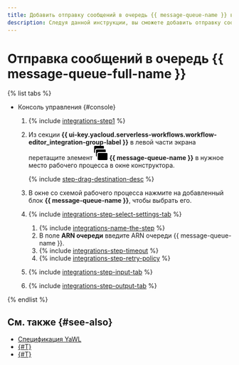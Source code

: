 ```yaml
---
title: Добавить отправку сообщений в очередь {{ message-queue-name }} в рабочий процесс {{ sw-name }}
description: Следуя данной инструкции, вы сможете добавить отправку сообщений в очередь {{ message-queue-full-name }} в рабочий процесс {{ sw-full-name }} с помощью конструктора шагов рабочего процесса.
---
```


# Отправка сообщений в очередь {{ message-queue-full-name }}

{% list tabs %}

- Консоль управления {#console}

  1. {% include [integrations-step1](../../../../_includes/serverless-integrations/workflows-constructor/integrations-step1.md) %} 
  1. Из секции **{{ ui-key.yacloud.serverless-workflows.workflow-editor_integration-group-label }}** в левой части экрана перетащите элемент ![ymq-icon](../../../../_assets/ymq-icon.svg) **{{ message-queue-name }}** в нужное место рабочего процесса в окне конструктора.

      {% include [step-drag-destination-desc](../../../../_includes/serverless-integrations/workflows-constructor/step-drag-destination-desc.md) %}
  1. В окне со схемой рабочего процесса нажмите на добавленный блок **{{ message-queue-name }}**, чтобы выбрать его.
  1. {% include [integrations-step-select-settings-tab](../../../../_includes/serverless-integrations/workflows-constructor/integrations-step-select-settings-tab.md) %}

      1. {% include [integrations-name-the-step](../../../../_includes/serverless-integrations/workflows-constructor/integrations-name-the-step.md) %}
      1. В поле **ARN очереди** введите ARN очереди {{ message-queue-name }}.
      1. {% include [integrations-step-timeout](../../../../_includes/serverless-integrations/workflows-constructor/integrations-step-timeout.md) %}
      1. {% include [integrations-step-retry-policy](../../../../_includes/serverless-integrations/workflows-constructor/integrations-step-retry-policy.md) %}
  1. {% include [integrations-step-input-tab](../../../../_includes/serverless-integrations/workflows-constructor/integrations-step-input-tab.md) %}
  1. {% include [integrations-step-output-tab](../../../../_includes/serverless-integrations/workflows-constructor/integrations-step-output-tab.md) %}

{% endlist %}

## См. также {#see-also}

* [Спецификация YaWL](../../../concepts/workflows/yawl/integration/ymq.md)
* [{#T}](../workflow/create-constructor.md)
* [{#T}](../workflow/update.md)
